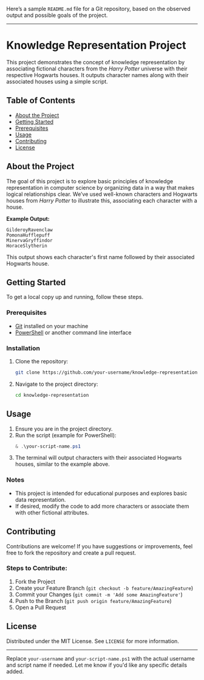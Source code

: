 Here’s a sample `README.md` file for a Git repository, based on the observed output and possible goals of the project.

---

# Knowledge Representation Project

This project demonstrates the concept of knowledge representation by associating fictional characters from the *Harry Potter* universe with their respective Hogwarts houses. It outputs character names along with their associated houses using a simple script.

## Table of Contents
- [About the Project](#about-the-project)
- [Getting Started](#getting-started)
- [Prerequisites](#prerequisites)
- [Usage](#usage)
- [Contributing](#contributing)
- [License](#license)

## About the Project

The goal of this project is to explore basic principles of knowledge representation in computer science by organizing data in a way that makes logical relationships clear. We’ve used well-known characters and Hogwarts houses from *Harry Potter* to illustrate this, associating each character with a house.

**Example Output:**
```
GilderoyRavenclaw
PomonaHufflepuff
MinervaGryffindor
HoraceSlytherin
```

This output shows each character's first name followed by their associated Hogwarts house.

## Getting Started

To get a local copy up and running, follow these steps.

### Prerequisites

- [Git](https://git-scm.com/) installed on your machine
- [PowerShell](https://docs.microsoft.com/en-us/powershell/) or another command line interface

### Installation

1. Clone the repository:
   ```bash
   git clone https://github.com/your-username/knowledge-representation.git
   ```
2. Navigate to the project directory:
   ```bash
   cd knowledge-representation
   ```

## Usage

1. Ensure you are in the project directory.
2. Run the script (example for PowerShell):
   ```powershell
   & .\your-script-name.ps1
   ```
3. The terminal will output characters with their associated Hogwarts houses, similar to the example above.

### Notes

- This project is intended for educational purposes and explores basic data representation. 
- If desired, modify the code to add more characters or associate them with other fictional attributes.

## Contributing

Contributions are welcome! If you have suggestions or improvements, feel free to fork the repository and create a pull request.

### Steps to Contribute:
1. Fork the Project
2. Create your Feature Branch (`git checkout -b feature/AmazingFeature`)
3. Commit your Changes (`git commit -m 'Add some AmazingFeature'`)
4. Push to the Branch (`git push origin feature/AmazingFeature`)
5. Open a Pull Request

## License

Distributed under the MIT License. See `LICENSE` for more information.

---

Replace `your-username` and `your-script-name.ps1` with the actual username and script name if needed. Let me know if you'd like any specific details added.
